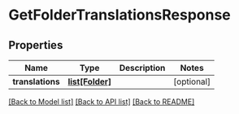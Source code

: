 # GetFolderTranslationsResponse

## Properties
Name | Type | Description | Notes
------------ | ------------- | ------------- | -------------
**translations** | [**list[Folder]**](Folder.md) |  | [optional] 

[[Back to Model list]](../README.md#documentation-for-models) [[Back to API list]](../README.md#documentation-for-api-endpoints) [[Back to README]](../README.md)


